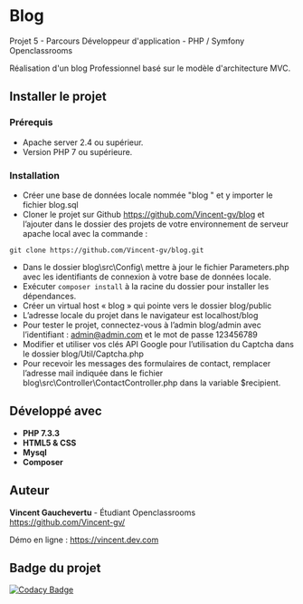 # Blog 

Projet 5 - Parcours Développeur d'application - PHP / Symfony
Openclassrooms

Réalisation d'un blog Professionnel basé sur le modèle d'architecture MVC.

## Installer le projet

### Prérequis  

* Apache server 2.4 ou supérieur.  
* Version PHP 7 ou supérieure. 

### Installation

* Créer une base de données locale nommée "blog " et y importer le fichier blog.sql  
* Cloner le projet sur Github  https://github.com/Vincent-gv/blog et l’ajouter dans le dossier des projets de votre environnement de serveur apache local avec la commande :
```
git clone https://github.com/Vincent-gv/blog.git
```
* Dans le dossier blog\src\Config\ mettre à jour le fichier Parameters.php avec les identifiants de connexion à votre base de données locale.  
* Exécuter ``composer install`` à la racine du dossier pour installer les dépendances.  
* Créer un virtual host « blog » qui pointe vers le dossier blog/public  
* L’adresse locale du projet dans le navigateur est localhost/blog  
* Pour tester le projet, connectez-vous à l’admin blog/admin avec l’identifiant : admin@admin.com et le mot de passe 123456789  
* Modifier et utiliser vos clés API Google pour l’utilisation du Captcha dans le dossier blog/Util/Captcha.php  
* Pour recevoir les messages des formulaires de contact, remplacer l’adresse mail indiquée dans le fichier blog\src\Controller\ContactController.php dans la variable $recipient.

## Développé avec

* **PHP 7.3.3**
* **HTML5 & CSS**
* **Mysql**
* **Composer** 

## Auteur

**Vincent Gauchevertu** - Étudiant Openclassrooms 
https://github.com/Vincent-gv/

Démo en ligne : https://vincent.dev.com

## Badge du projet
[![Codacy Badge](https://api.codacy.com/project/badge/Grade/005910e71c9541b9b40ea8a70335f0ae)](https://www.codacy.com/manual/Vincent-gv/blog?utm_source=github.com&amp;utm_medium=referral&amp;utm_content=Vincent-gv/blog&amp;utm_campaign=Badge_Grade)
